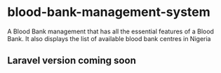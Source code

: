 # blood-bank-management-system

A Blood Bank management that has all the essential features of a Blood Bank. It also displays the list of available blood bank centres in Nigeria

## Laravel version coming soon
